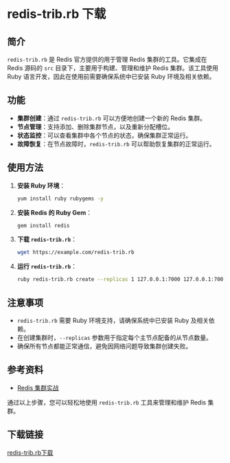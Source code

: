 # redis-trib.rb 下载

## 简介
`redis-trib.rb` 是 Redis 官方提供的用于管理 Redis 集群的工具。它集成在 Redis 源码的 `src` 目录下，主要用于构建、管理和维护 Redis 集群。该工具使用 Ruby 语言开发，因此在使用前需要确保系统中已安装 Ruby 环境及相关依赖。

## 功能
- **集群创建**：通过 `redis-trib.rb` 可以方便地创建一个新的 Redis 集群。
- **节点管理**：支持添加、删除集群节点，以及重新分配槽位。
- **状态监控**：可以查看集群中各个节点的状态，确保集群正常运行。
- **故障恢复**：在节点故障时，`redis-trib.rb` 可以帮助恢复集群的正常运行。

## 使用方法
1. **安装 Ruby 环境**：
   ```bash
   yum install ruby rubygems -y
   ```

2. **安装 Redis 的 Ruby Gem**：
   ```bash
   gem install redis
   ```

3. **下载 `redis-trib.rb`**：
   ```bash
   wget https://example.com/redis-trib.rb
   ```

4. **运行 `redis-trib.rb`**：
   ```bash
   ruby redis-trib.rb create --replicas 1 127.0.0.1:7000 127.0.0.1:7001 127.0.0.1:7002 127.0.0.1:7003 127.0.0.1:7004 127.0.0.1:7005
   ```

## 注意事项
- `redis-trib.rb` 需要 Ruby 环境支持，请确保系统中已安装 Ruby 及相关依赖。
- 在创建集群时，`--replicas` 参数用于指定每个主节点配备的从节点数量。
- 确保所有节点都能正常通信，避免因网络问题导致集群创建失败。

## 参考资料
- [Redis 集群实战](https://blog.csdn.net/u010690818/article/details/106691869)

通过以上步骤，您可以轻松地使用 `redis-trib.rb` 工具来管理和维护 Redis 集群。

## 下载链接

[redis-trib.rb下载](https://pan.quark.cn/s/37472287426a)